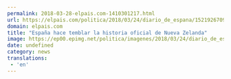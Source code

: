 ```yaml
---
permalink: 2018-03-28-elpais.com-1410301217.html
url: https://elpais.com/politica/2018/03/24/diario_de_espana/1521926709_862381.html#?ref=rss&format=simple&link=link
domain: elpais.com
title: "España hace temblar la historia oficial de Nueva Zelanda"
image: https://ep00.epimg.net/politica/imagenes/2018/03/24/diario_de_espana/1521926709_862381_1522262914_rrss_normal.jpg
date: undefined
category: news
translations: 
 - 'en'
---
```


